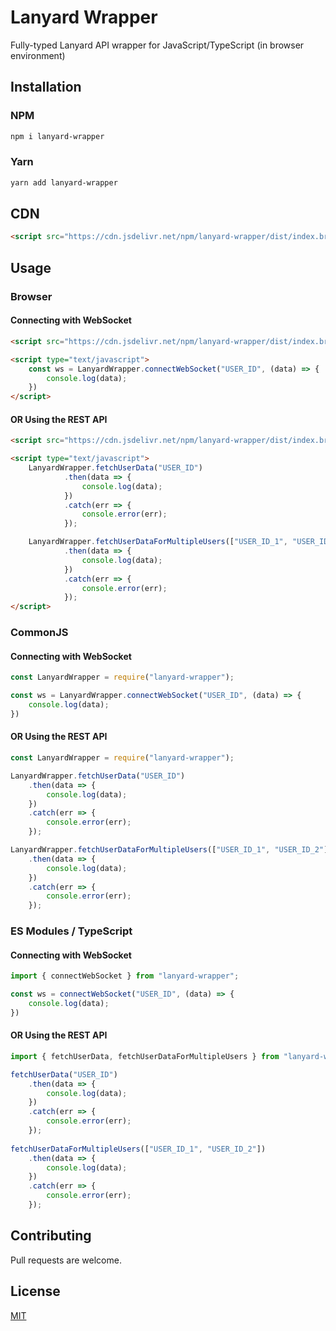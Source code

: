 # Lanyard Wrapper
Fully-typed Lanyard API wrapper for JavaScript/TypeScript (in browser environment)

## Installation
### NPM
```bash
npm i lanyard-wrapper
```
### Yarn
```bash
yarn add lanyard-wrapper
```
## CDN
```html
<script src="https://cdn.jsdelivr.net/npm/lanyard-wrapper/dist/index.browser.js"></script>
```

## Usage

### Browser
#### Connecting with WebSocket
```html
<script src="https://cdn.jsdelivr.net/npm/lanyard-wrapper/dist/index.browser.js"></script>

<script type="text/javascript">
    const ws = LanyardWrapper.connectWebSocket("USER_ID", (data) => {
        console.log(data);
    })
</script>
```

#### OR Using the REST API
```html
<script src="https://cdn.jsdelivr.net/npm/lanyard-wrapper/dist/index.browser.js"></script>

<script type="text/javascript">
    LanyardWrapper.fetchUserData("USER_ID")
            .then(data => {
                console.log(data);
            })
            .catch(err => {
                console.error(err);
            });

    LanyardWrapper.fetchUserDataForMultipleUsers(["USER_ID_1", "USER_ID_2"])
            .then(data => {
                console.log(data);
            })
            .catch(err => {
                console.error(err);
            });
</script>
```

### CommonJS
#### Connecting with WebSocket
```js
const LanyardWrapper = require("lanyard-wrapper");

const ws = LanyardWrapper.connectWebSocket("USER_ID", (data) => {
    console.log(data);
})
```

#### OR Using the REST API
```js
const LanyardWrapper = require("lanyard-wrapper");

LanyardWrapper.fetchUserData("USER_ID")
    .then(data => {
        console.log(data);
    })
    .catch(err => {
        console.error(err);
    });

LanyardWrapper.fetchUserDataForMultipleUsers(["USER_ID_1", "USER_ID_2"])
    .then(data => {
        console.log(data);
    })
    .catch(err => {
        console.error(err);
    });
```

### ES Modules / TypeScript
#### Connecting with WebSocket
```ts
import { connectWebSocket } from "lanyard-wrapper";

const ws = connectWebSocket("USER_ID", (data) => {
    console.log(data);
})
```

#### OR Using the REST API
```ts
import { fetchUserData, fetchUserDataForMultipleUsers } from "lanyard-wrapper";

fetchUserData("USER_ID")
    .then(data => {
        console.log(data);
    })
    .catch(err => {
        console.error(err);
    });
    
fetchUserDataForMultipleUsers(["USER_ID_1", "USER_ID_2"])
    .then(data => {
        console.log(data);
    })
    .catch(err => {
        console.error(err);
    });
```

## Contributing
Pull requests are welcome.

## License
[MIT](https://choosealicense.com/licenses/mit/)
